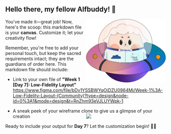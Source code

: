 ## Hello there, my fellow Alfbuddy! 💖

<img align="right" width="250px" src="../../assets/alf/alf-ufo.png">

You've made it—great job! Now, here's the scoop: this markdown file is your **canvas**. Customize it; let your creativity flow!

Remember, you're free to add your personal touch, but keep the sacred requirements intact; they are the guardians of order here. This markdown file should include:
- Link to your own file of **"Week 1 [Day 7]: Low-Fidelity Layout"**
    https://www.figma.com/file/bDv1YSSBWYqOiDZU0964Mj/Week-1%3A-Low-Fidelity-Layout-(Community)?type=design&node-id=0%3A1&mode=design&t=RnZhm93eVJLUYWpk-1

- A sneak peek of your wireframe clone to give us a glimpse of your creation
    <img align="right" width="250px" src="../../Pictures_for_exercises/Lo-fi asset.jpg">    

Ready to include your output for **Day 7**? Let the customization begin! 🚀✨

<!-- You may now delete and modify the content of this file -->